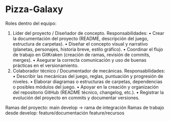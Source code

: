 # Pizza-Galaxy
Roles dentro del equipo:
1.	Líder del proyecto / Diseñador de concepto.
Responsabilidades:
•	Crear la documentación del proyecto (README, descripción del juego, estructura de carpetas).
•	Diseñar el concepto visual y narrativo (planetas, personajes, historia breve, estilo gráfico).
•	Coordinar el flujo de trabajo en GitKraken (creación de ramas, revisión de commits, merges).
•	Asegurar la correcta comunicación y uso de buenas prácticas en el versionamiento.
2.	Colaborador técnico / Documentador de mecánicas.
Responsabilidades:
•	Describir las mecánicas del juego, reglas, puntuación y progresión de niveles.
•	Elaborar diagramas o estructuras de carpetas, dependencias o posibles módulos del juego.
•	Apoyar en la creación y organización del repositorio GitHub (README técnico, changelog, etc.).
•	Registrar la evolución del proyecto en commits y documentar versiones.

Ramas del proyecto:
main 
  develop → rama de integración 
    Ramas de trabajo desde develop: 
    feature/documentación
    feature/recursos

